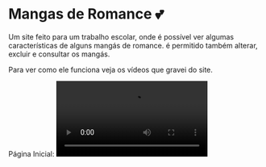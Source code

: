 # Mangas de Romance 💕
Um site feito para um trabalho escolar, onde é possível ver algumas características de alguns mangás de romance. é permitido também alterar, excluir e consultar os mangás.

Para ver como ele funciona veja os vídeos que gravei do site.

Página Inicial:
<video>
  <source src="https://user-images.githubusercontent.com/61246044/230402571-d1712070-acf8-47df-b767-1de4ddaacb36.mp4" type="video/mp4">
</video>


